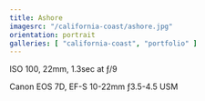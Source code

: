 ```yaml
---
title: Ashore
imagesrc: "/california-coast/ashore.jpg"
orientation: portrait
galleries: [ "california-coast", "portfolio" ]
---
```


ISO 100, 22mm, 1.3sec at ƒ/9

Canon EOS 7D, EF-S 10-22mm ƒ3.5-4.5 USM
